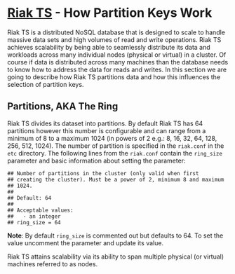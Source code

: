 # [Riak TS](README.md) - How Partition Keys Work

Riak TS is a distributed NoSQL database that is designed to scale to handle massive data sets and high volumes of read and write operations. Riak TS achieves scalability by being able to seamlessly distribute its data and workloads across many individual nodes (physical or virtual) in a cluster. Of course if data is distributed across many machines than the database needs to know how to address the data for reads and writes. In this section we are going to describe how Riak TS partitions data and how this influences the selection of partition keys.



## Partitions, AKA The Ring

Riak TS divides its dataset into partitions. By default Riak TS has 64 partitions however this number is configurable and can range from a minimum of 8 to a maximum 1024 (in powers of 2 e.g.: 8, 16, 32, 64, 128, 256, 512, 1024). The number of partition is specified in the ``` riak.conf ``` in the ``` etc ``` directory. The following lines from the ``` riak.conf ``` contain the ``` ring_size ``` parameter and basic information about setting the parameter:

```
## Number of partitions in the cluster (only valid when first
## creating the cluster). Must be a power of 2, minimum 8 and maximum
## 1024.
## 
## Default: 64
## 
## Acceptable values:
##   - an integer
## ring_size = 64
```

**Note**: By default ``` ring_size ``` is commented out but defaults to 64. To set the value uncomment the parameter and update its value.




Riak TS attains scalability via its ability to span multiple physical (or virtual) machines referred to as nodes.